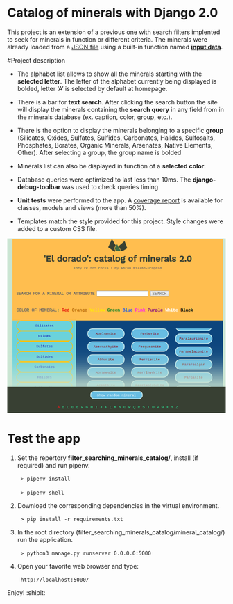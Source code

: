 # Catalog of minerals with Django 2.0

This project is an extension of a previous [one](https://github.com/AaronMillOro/Mineral_catalog_Django) with search filters implented to seek for minerals in function or different criteria. The minerals were already loaded from a [JSON file](https://github.com/AaronMillOro/filter_searching_minerals_catalog/tree/master/mineral_catalog/minerals/resources) using a built-in function named [**input data**](https://github.com/AaronMillOro/filter_searching_minerals_catalog/blob/master/mineral_catalog/minerals/management/commands/input_data.py). 

#Project description
* The alphabet list allows to show all the minerals starting with the **selected letter**. The letter of the alphabet currently being displayed is bolded, letter ‘A’ is selected by default at homepage.

* There is a bar for **text search**. After clicking the search button  the site will display the minerals containing the **search query** in any field from in the minerals database (ex. caption, color, group, etc.).

* There is the option to display the minerals belonging to a specific **group** (Silicates, Oxides, Sulfates, Sulfides, Carbonates, Halides, Sulfosalts, Phosphates, Borates, Organic Minerals, Arsenates, Native Elements, Other). After selecting a group, the group name is bolded

* Minerals list can also be displayed in function of a **selected color**.
   
* Database queries were optimized to last  less than 10ms. The **django-debug-toolbar** was used to check queries timing.


* **Unit tests** were performed to the app. A [coverage report](https://github.com/AaronMillOro/filter_searching_minerals_catalog/blob/master/mineral_catalog/htmlcov/index.html) is available for classes, models and views (more than 50%).

* Templates match the style provided for this project. Style changes were added to a custom CSS file. 

![Figure display](https://github.com/AaronMillOro/filter_searching_minerals_catalog/blob/master/mineral_catalog/minerals/resources/home_page.png)

# Test the app
1. Set the repertory **filter_searching_minerals_catalog/**, install (if required) and run pipenv.

		> pipenv install
		
		> pipenv shell

2. Download the corresponding dependencies in the virtual environment. 

		> pip install -r requirements.txt
		

3. In the root directory (filter_searching_minerals_catalog/mineral_catalog/) run the application.
		
		> python3 manage.py runserver 0.0.0.0:5000

4. Open your favorite web browser and type:

		http://localhost:5000/



Enjoy! :shipit:
